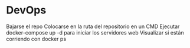 # DevOps
Bajarse el repo
Colocarse en la ruta del repositorio en un CMD
Ejecutar docker-compose up -d para iniciar los servidores web
Visualizar si están corriendo con docker ps
